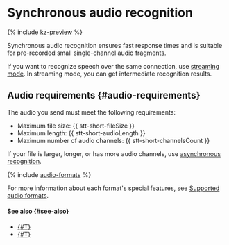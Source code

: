 # Synchronous audio recognition

{% include [kz-preview](../../_includes/kz-preview.md) %}

Synchronous audio recognition ensures fast response times and is suitable for pre-recorded small single-channel audio fragments.

If you want to recognize speech over the same connection, use [streaming mode](streaming.md). In streaming mode, you can get intermediate recognition results.

## Audio requirements {#audio-requirements}

The audio you send must meet the following requirements:

* Maximum file size: {{ stt-short-fileSize }}
* Maximum length: {{ stt-short-audioLength }}
* Maximum number of audio channels: {{ stt-short-channelsCount }}

If your file is larger, longer, or has more audio channels, use [asynchronous recognition](transcribation.md).

{% include [audio-formats](../../_includes/speechkit/audio-formats.md) %}

For more information about each format's special features, see [Supported audio formats](../../speechkit/formats.md).

#### See also {#see-also}

* [{#T}](api/request-api.md)
* [{#T}](api/request-examples.md)